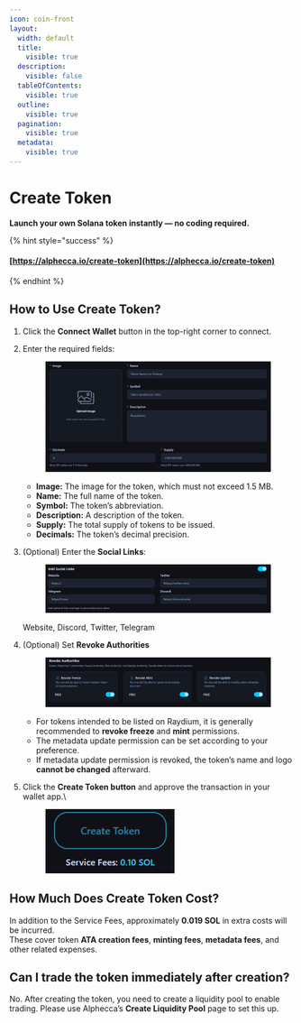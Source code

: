 ```yaml
---
icon: coin-front
layout:
  width: default
  title:
    visible: true
  description:
    visible: false
  tableOfContents:
    visible: true
  outline:
    visible: true
  pagination:
    visible: true
  metadata:
    visible: true
---
```


# Create Token

**Launch your own Solana token instantly — no coding required.**

{% hint style="success" %}
#### [https://alphecca.io/create-token](https://alphecca.io/create-token)
{% endhint %}

## How to Use Create Token?&#x20;

1. Click the **Connect Wallet** button in the top-right corner to connect.
2.  Enter the required fields:

    <figure><img src=".gitbook/assets/image (12).png" alt=""><figcaption></figcaption></figure>

    * **Image:** The image for the token, which must not exceed 1.5 MB.
    * **Name:** The full name of the token.
    * **Symbol:** The token’s abbreviation.
    * **Description:** A description of the token.
    * **Supply:** The total supply of tokens to be issued.
    * **Decimals:** The token’s decimal precision.
3.  (Optional) Enter the **Social Links**:

    <div data-full-width="true"><figure><img src=".gitbook/assets/image (12) (1).png" alt=""><figcaption></figcaption></figure></div>

    Website, Discord, Twitter, Telegram
4.  (Optional) Set **Revoke Authorities**

    <div align="center" data-full-width="true"><figure><img src=".gitbook/assets/image (13).png" alt=""><figcaption></figcaption></figure></div>

    * &#x20;For tokens intended to be listed on Raydium, it is generally recommended to **revoke freeze** and **mint** permissions.
    * &#x20;The metadata update permission can be set according to your preference.
    * If metadata update permission is revoked, the token’s name and logo **cannot be changed** afterward.
5.  Click the **Create Token button** and approve the transaction in your wallet app.\


    <div align="left"><figure><img src=".gitbook/assets/image (14).png" alt=""><figcaption></figcaption></figure></div>



## How Much Does Create Token Cost?

In addition to the Service Fees, approximately **0.019 SOL** in extra costs will be incurred.\
These cover token **ATA creation fees**, **minting fees**, **metadata fees**, and other related expenses.

## Can I trade the token immediately after creation?

No. After creating the token, you need to create a liquidity pool to enable trading. Please use Alphecca’s **Create Liquidity Pool** page to set this up.
